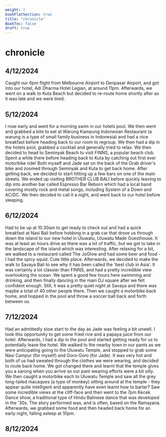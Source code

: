 ```yaml
---
weight: 1
bookFlatSection: true
title: "chronicle"
BookToc: false
draft: true
---
```

# chronicle

## 4/12/2024

Caught our 6pm flight from Melbourne Airport to Denpasar Airport, and got into our hotel, Adi Dharma Hotel Legian, at around 11pm. Afterwards, we went on a walk to Kuta Beach but decided to re-route home shortly after as it was late and we were tired.

## 5/12/2024

I rose early and went for a morning swim in our hotels pool. We then went and grabbed a bite to eat at Warung Kampung Indonesian Restaurant (a warung is a type of small family business in Indonesia) and had a nice breakfast before heading back to our room to regroup. We then had a dip in the hotels pool, grabbed a cocktail and generally tried to relax. We then decided to head to Seminyak Beach to visit FINNS, a popular beach club. Spent a while there before heading back to Kuta by catching out first ever motorbike ride! Both myself and Jade sat on the back of the Grab driver's bike and zoomed through Seminyak and Kuta to get back home. After getting back, we decided to start hitting up a few bars on one of the main streets. We ended up visiting BROTHER CLUB BALI before quickly leaving to dip into another bar called Espresso Bar Reborn which had a local band covering mostly rock and metal songs, including System of a Down and AC/DC. We then decided to call it a night, and went back to our hotel before sleeping.

## 6/12/2024

Had to be up at 10.30am to get ready to check out and had a quick breakfast at Nasi Bali before hobbing in a grab car that drove us through down the island to our new hotel in Uluwatu, Uluwatu Made Guesthouse. It was at least an hours drive as there was a lot of traffic, but we got to take in the landscape of the island which was interesting. After relaxing for a bit, we walked to a restaurant called The JoGlow and had some beer and food - I had the spicy squid. Cute little place. Afterwards, we decided to make the walk to Savaya Bali to see why it has been called the 'best club in Asia'. It was certainly a lot classier than FINNS, and had a pretty incredible view overlooking the ocean. We spent a good few hours here swimming and drinking, and then finally dancing in the main DJ square after we felt confident enough. Still, it was a pretty quiet night at Savaya and there was maybe a total of 40 other people there. Then we caught a motorbike back home, and hopped in the pool and throw a soccer ball back and forth between us.

## 7/12/2024

Had an admittedly slow start to the day as Jade was feeling a bit unwell. I took this opportunity to get some fried rice and a papaya juice from our hotel. Afterwards, I had a dip in the pool and started getting ready for us to potentially leave the hotel. We walked to the nearby town in our pants as we were anticipating going to the Uluwatu Temple, and stopped to grab some Nasi Campur (for myself) and Goro-Goro (for Jade). It was very hot and both of us had sweated through the clothes we were wearing, and decided to route back home. We got changed there and learnt that the temple gives you a sarong when you arrive so our pant wearing efforts were a bit silly. We then caught a motorbike each to Uluwatu Temple and saw all the grey long-tailed macaques (a type of monkey) sitting around at the temple - they appear quite intelligent and apparently have even learnt how to barter? Saw some incredible views at the cliff-face and then went to the 7pm Kecek Dance show, a traditional type of Hindu Balinese dance that was developed in the '30s. The story performed was, and is often, based on the Ramayana. Afterwards, we grabbed some food and then headed back home for an early night, falling asleep at 10pm.

## 8/12/2024